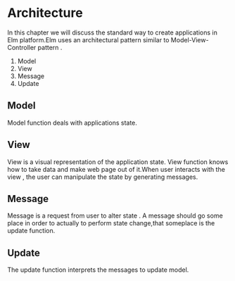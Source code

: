 # Architecture

<!-- https://learning.oreilly.com/library/view/web-applications-with/9781484226100/html/434702_1_En_5_Chapter.xhtml -->

In this chapter we will discuss the standard way to create applications in Elm platform.Elm uses an architectural pattern similar to Model-View-Controller pattern .

1. Model
2. View
3. Message
4. Update

## Model

Model function deals with applications state.

## View

 View is a visual representation of the application state. View function knows how to take data and make web page out of it.When user interacts with the view , the user can manipulate the state by generating messages.

## Message

Message is a request from user to alter state . A message should go some place in order to actually to perform state change,that someplace is the update function.

## Update

The update function interprets  the messages to update model.

